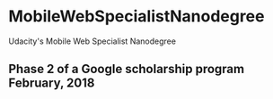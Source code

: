 # MobileWebSpecialistNanodegree
Udacity's Mobile Web Specialist Nanodegree 

## Phase 2 of a Google scholarship program February, 2018